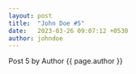 ```yaml
---
layout: post
title:  "John Doe #5"
date:   2023-03-26 09:07:12 +0530
author: johndoe
---
```


Post 5 by Author {{ page.author }}